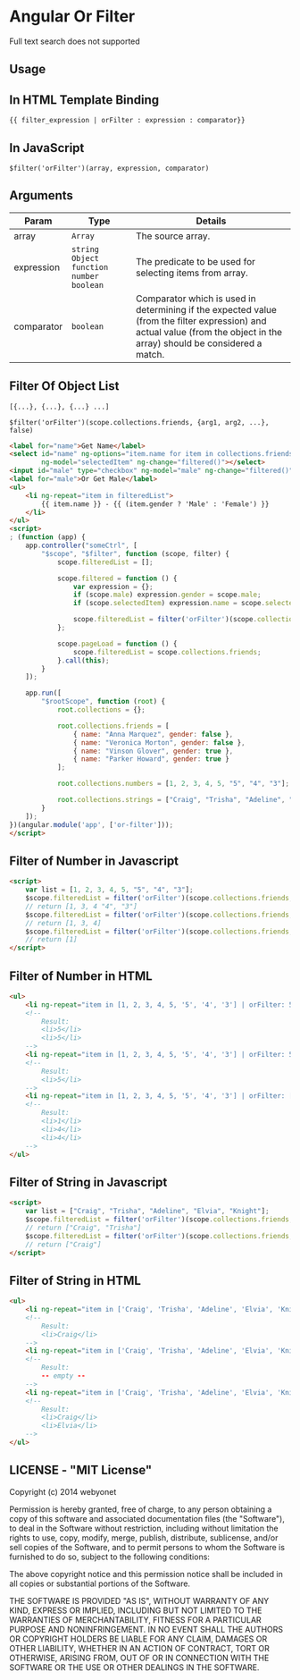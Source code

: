 Angular Or Filter
========
Full text search does not supported


## Usage
## In HTML Template Binding

`{{ filter_expression | orFilter : expression : comparator}}`

## In JavaScript

`$filter('orFilter')(array, expression, comparator)`

## Arguments
| Param | Type | Details
|-------|------------|--------------------|
|array | `Array` | The source array. |
|expression | `string` `Object` `function` `number` `boolean` | The predicate to be used for selecting items from array.|
| comparator | `boolean` | Comparator which is used in determining if the expected value (from the filter expression) and actual value (from the object in the array) should be considered a match. |


## Filter Of Object List
`[{...}, {...}, {...} ...]`

`$filter('orFilter')(scope.collections.friends, {arg1, arg2, ...}, false)`

```html
<label for="name">Get Name</label>
<select id="name" ng-options="item.name for item in collections.friends" 
        ng-model="selectedItem" ng-change="filtered()"></select>
<input id="male" type="checkbox" ng-model="male" ng-change="filtered()" />
<label for="male">Or Get Male</label>
<ul>
    <li ng-repeat="item in filteredList">
        {{ item.name }} - {{ (item.gender ? 'Male' : 'Female') }}
    </li>
</ul>
<script>
; (function (app) {
    app.controller("someCtrl", [
        "$scope", "$filter", function (scope, filter) {
            scope.filteredList = [];

            scope.filtered = function () {
                var expression = {};
                if (scope.male) expression.gender = scope.male;
                if (scope.selectedItem) expression.name = scope.selectedItem.name;

                scope.filteredList = filter('orFilter')(scope.collections.friends, expression, false);
            };

            scope.pageLoad = function () {
                scope.filteredList = scope.collections.friends;
            }.call(this);
        }
    ]);

    app.run([
        "$rootScope", function (root) {
            root.collections = {};

            root.collections.friends = [
                { name: "Anna Marquez", gender: false },
                { name: "Veronica Morton", gender: false },
                { name: "Vinson Glover", gender: true },
                { name: "Parker Howard", gender: true }
            ];

            root.collections.numbers = [1, 2, 3, 4, 5, "5", "4", "3"];

            root.collections.strings = ["Craig", "Trisha", "Adeline", "Elvia", "Knight"];
        }
    ]);
})(angular.module('app', ['or-filter']));
</script>
```

## Filter of Number in Javascript

```html
<script>
    var list = [1, 2, 3, 4, 5, "5", "4", "3"];
    $scope.filteredList = filter('orFilter')(scope.collections.friends, [1, 3, 4], false);
    // return [1, 3, 4 "4", "3"]
    $scope.filteredList = filter('orFilter')(scope.collections.friends, [1, 3, 4], true);
    // return [1, 3, 4]
    $scope.filteredList = filter('orFilter')(scope.collections.friends, 1, true);
    // return [1]
</script>
```

## Filter of Number in HTML

```html
<ul>
    <li ng-repeat="item in [1, 2, 3, 4, 5, '5', '4', '3'] | orFilter: 5"> {{ item }} </li>
    <!--
        Result:
        <li>5</li>
        <li>5</li>
    -->
    <li ng-repeat="item in [1, 2, 3, 4, 5, '5', '4', '3'] | orFilter: 5: true"> {{ item }} </li>
    <!--
        Result:
        <li>5</li>
    -->
    <li ng-repeat="item in [1, 2, 3, 4, 5, '5', '4', '3'] | orFilter: [1, 4]"> {{ item }} </li>
    <!--
        Result:
        <li>1</li>
        <li>4</li>
        <li>4</li>
    -->
</ul>
```

## Filter of String in Javascript

```html
<script>
    var list = ["Craig", "Trisha", "Adeline", "Elvia", "Knight"];
    $scope.filteredList = filter('orFilter')(scope.collections.friends, ["Craig", "Trisha"]);
    // return ["Craig", "Trisha"]
    $scope.filteredList = filter('orFilter')(scope.collections.friends, "Craig");
    // return ["Craig"]
</script>
```

## Filter of String in HTML

```html     
<ul>
    <li ng-repeat="item in ['Craig', 'Trisha', 'Adeline', 'Elvia', 'Knight'] | orFilter: 'Craig'"> {{ item }} </li>
    <!--
        Result:
        <li>Craig</li>
    -->
    <li ng-repeat="item in ['Craig', 'Trisha', 'Adeline', 'Elvia', 'Knight'] | orFilter: 'craig': true"> {{ item }} </li>
    <!--
        Result:
        -- empty --
    -->
    <li ng-repeat="item in ['Craig', 'Trisha', 'Adeline', 'Elvia', 'Knight'] | orFilter: ['Craig', 'Elvia']"> {{ item }} </li>
    <!--
        Result:
        <li>Craig</li>
        <li>Elvia</li>
    -->
</ul>
```

## LICENSE - "MIT License"

Copyright (c) 2014 webyonet

Permission is hereby granted, free of charge, to any person obtaining a copy
of this software and associated documentation files (the "Software"), to deal
in the Software without restriction, including without limitation the rights
to use, copy, modify, merge, publish, distribute, sublicense, and/or sell
copies of the Software, and to permit persons to whom the Software is
furnished to do so, subject to the following conditions:

The above copyright notice and this permission notice shall be included in
all copies or substantial portions of the Software.

THE SOFTWARE IS PROVIDED "AS IS", WITHOUT WARRANTY OF ANY KIND, EXPRESS OR
IMPLIED, INCLUDING BUT NOT LIMITED TO THE WARRANTIES OF MERCHANTABILITY,
FITNESS FOR A PARTICULAR PURPOSE AND NONINFRINGEMENT. IN NO EVENT SHALL THE
AUTHORS OR COPYRIGHT HOLDERS BE LIABLE FOR ANY CLAIM, DAMAGES OR OTHER
LIABILITY, WHETHER IN AN ACTION OF CONTRACT, TORT OR OTHERWISE, ARISING FROM,
OUT OF OR IN CONNECTION WITH THE SOFTWARE OR THE USE OR OTHER DEALINGS IN
THE SOFTWARE.
